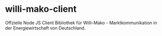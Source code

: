 # willi-mako-client
Offzielle Node JS Client Bibliothek für Willi-Mako - Marktkommunikation in der Energiewirtschaft von Deutschland.

